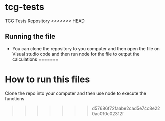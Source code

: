 # tcg-tests
TCG Tests Repository
<<<<<<< HEAD

## Running the file 

- You can clone the repository to you computer and then open the file on Visual studio code and then run node for the file to output the calculations
=======
# How to run this files 
Clone the repo into your computer and then use node to execute the functions
>>>>>>> d57686f72faabe2cad5e74c8e220ac010c02312f
